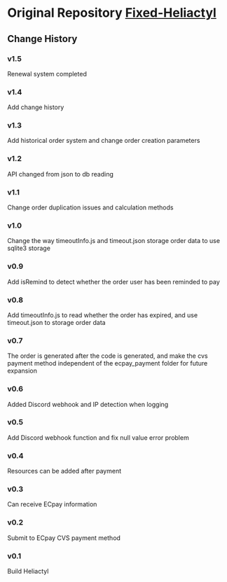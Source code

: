 # Original Repository [Fixed-Heliactyl](https://github.com/OvernodeProjets/Fixed-Heliactyl)

## Change History

### v1.5
Renewal system completed

### v1.4
Add change history

### v1.3
Add historical order system and change order creation parameters

### v1.2
API changed from json to db reading

### v1.1
Change order duplication issues and calculation methods

### v1.0
Change the way timeoutInfo.js and timeout.json storage order data to use sqlite3 storage

### v0.9
Add isRemind to detect whether the order user has been reminded to pay

### v0.8
Add timeoutInfo.js to read whether the order has expired, and use timeout.json to storage order data

### v0.7
The order is generated after the code is generated,
and make the cvs payment method independent of the ecpay_payment folder for future expansion

### v0.6
Added Discord webhook and IP detection when logging

### v0.5
Add Discord webhook function and fix null value error problem

### v0.4
Resources can be added after payment

### v0.3
Can receive ECpay information

### v0.2
Submit to ECpay CVS payment method

### v0.1
Build Heliactyl